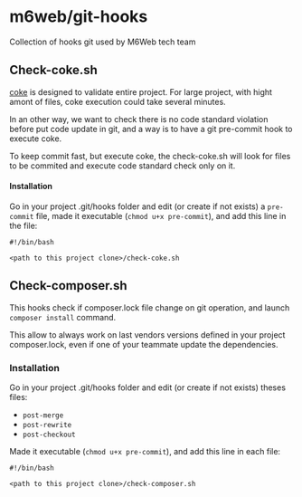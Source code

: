# m6web/git-hooks

Collection of hooks git used by M6Web tech team

## Check-coke.sh

[coke](https://github.com/M6Web/Coke) is designed to validate entire project.
For large project, with hight amont of files, coke execution could take several minutes.

In an other way, we want to check there is no code standard violation before put code update in git, and a way is to have a git pre-commit hook to execute coke.

To keep commit fast, but execute coke, the check-coke.sh will look for files to be commited and execute code standard check only on it.

#### Installation

Go in your project .git/hooks folder and edit (or create if not exists) a `pre-commit` file, made it executable (`chmod u+x pre-commit`), and add this line in the file:

```shell
#!/bin/bash

<path to this project clone>/check-coke.sh
```

## Check-composer.sh

This hooks check if composer.lock file change on git operation, and launch `composer install` command.

This allow to always work on last vendors versions defined in your project composer.lock, even if one of your teammate update the dependencies.

### Installation

Go in your project .git/hooks folder and edit (or create if not exists) theses files:
* `post-merge`
* `post-rewrite`
* `post-checkout`

Made it executable (`chmod u+x pre-commit`), and add this line in each file:

```shell
#!/bin/bash

<path to this project clone>/check-composer.sh
```

